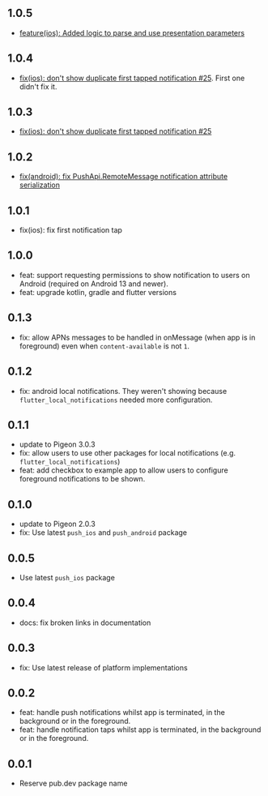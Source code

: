 ## 1.0.5

- [feature(ios): Added logic to parse and use presentation parameters](https://github.com/ben-xD/push/pull/33)

## 1.0.4

- [fix(ios): don't show duplicate first tapped notification #25](https://github.com/ben-xD/push/pull/25). First one didn't fix it.

## 1.0.3

- [fix(ios): don't show duplicate first tapped notification #25](https://github.com/ben-xD/push/pull/25)

## 1.0.2

- [fix(android): fix PushApi.RemoteMessage notification attribute serialization](https://github.com/ben-xD/push/pull/21)

## 1.0.1

- fix(ios): fix first notification tap

## 1.0.0

- feat: support requesting permissions to show notification to users on Android (required on Android 13 and newer).
- feat: upgrade kotlin, gradle and flutter versions

## 0.1.3

- fix: allow APNs messages to be handled in onMessage (when app is in foreground) even when `content-available` is not `1`.

## 0.1.2

- fix: android local notifications. They weren't showing because `flutter_local_notifications` needed more configuration.

## 0.1.1

- update to Pigeon 3.0.3
- fix: allow users to use other packages for local notifications (e.g. `flutter_local_notifications`)
- feat: add checkbox to example app to allow users to configure foreground notifications to be shown.

## 0.1.0

- update to Pigeon 2.0.3
- fix: Use latest `push_ios` and `push_android` package

## 0.0.5

- Use latest `push_ios` package

## 0.0.4

- docs: fix broken links in documentation

## 0.0.3

- fix: Use latest release of platform implementations

## 0.0.2

- feat: handle push notifications whilst app is terminated, in the background or in the foreground.
- feat: handle notification taps whilst app is terminated, in the background or in the foreground.

## 0.0.1

- Reserve pub.dev package name